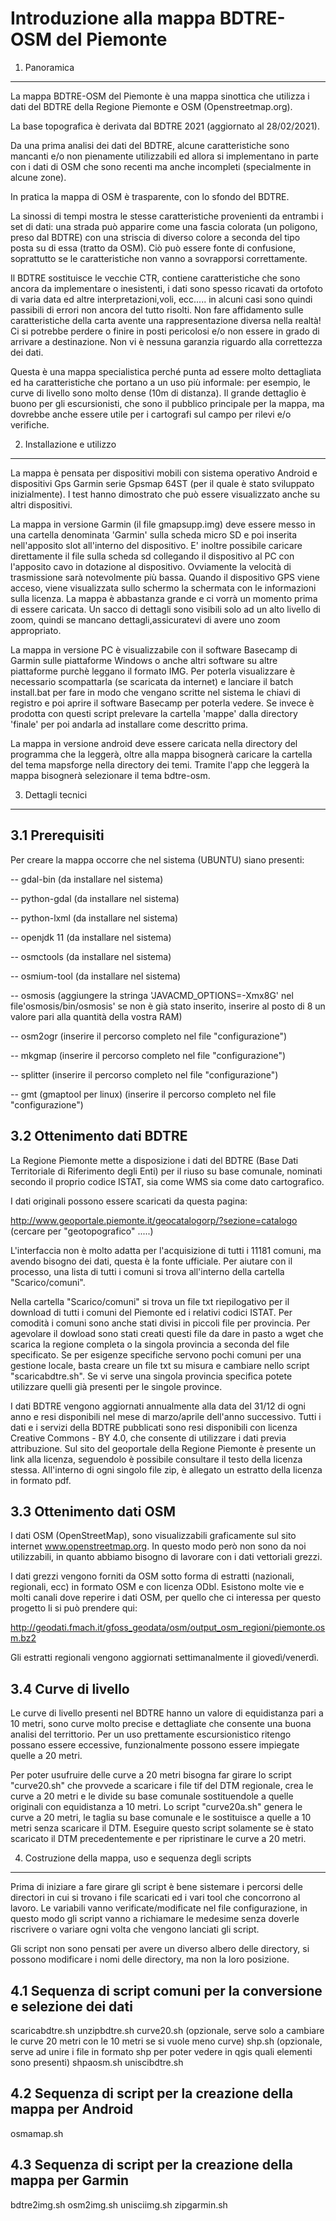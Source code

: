 Introduzione alla mappa BDTRE-OSM del Piemonte
==============================================

1. Panoramica
-----------

La mappa BDTRE-OSM del Piemonte è una mappa sinottica che utilizza i dati del BDTRE della Regione Piemonte e OSM (Openstreetmap.org).

La base topografica è derivata dal BDTRE 2021 (aggiornato al 28/02/2021).

Da una prima analisi dei dati del BDTRE, alcune caratteristiche sono mancanti e/o non pienamente utilizzabili ed allora si implementano in parte con i dati di OSM che sono recenti ma anche incompleti (specialmente in alcune zone).

In pratica la mappa di OSM è trasparente, con lo sfondo del BDTRE.

La sinossi di tempi mostra le stesse caratteristiche provenienti da entrambi i set di dati: una strada può apparire come una fascia colorata (un poligono, preso dal BDTRE) con una striscia di diverso colore a seconda del tipo posta su di essa (tratto da OSM).
Ciò può essere fonte di confusione, soprattutto se le caratteristiche non vanno a sovrapporsi correttamente.


Il BDTRE sostituisce le vecchie CTR, contiene caratteristiche che sono ancora da implementare o inesistenti, i dati sono spesso ricavati da ortofoto di varia data ed altre interpretazioni,voli, ecc..... in alcuni casi sono quindi passibili di errori non ancora del tutto risolti.
Non fare affidamento sulle caratteristiche della carta avente una rappresentazione diversa nella realtà!
Ci si potrebbe perdere o finire in posti pericolosi e/o non essere in grado di arrivare a destinazione.
Non vi è nessuna garanzia riguardo alla correttezza dei dati.


Questa è una mappa specialistica perché punta ad essere molto dettagliata ed ha caratteristiche che portano a un uso più informale: per esempio, le curve di livello sono molto dense (10m di distanza). Il grande dettaglio è buono per gli escursionisti, che sono il pubblico principale per la mappa, ma dovrebbe anche essere utile per i cartografi sul campo per rilevi e/o verifiche.


2. Installazione e utilizzo
---------------------------

La mappa è pensata per dispositivi mobili con sistema operativo Android e dispositivi Gps Garmin serie Gpsmap 64ST (per il quale è stato sviluppato inizialmente). I test hanno dimostrato che può essere visualizzato anche su altri dispositivi.

La mappa in versione Garmin (il file gmapsupp.img) deve essere messo in una cartella denominata 'Garmin' sulla scheda micro SD e poi inserita nell'apposito slot all'interno del dispositivo. E' inoltre possibile caricare direttamente il file sulla scheda sd collegando il dispositivo al PC con l'apposito cavo in dotazione al dispositivo. Ovviamente la velocità di trasmissione sarà notevolmente più bassa.
Quando il dispositivo GPS viene acceso, viene visualizzata sullo schermo la schermata con le informazioni sulla licenza.
La mappa è abbastanza grande e ci vorrà un momento prima di essere caricata.
Un sacco di dettagli sono visibili solo ad un alto livello di zoom, quindi se mancano dettagli,assicuratevi di avere uno zoom appropriato.

La mappa in versione PC è visualizzabile con il software Basecamp di Garmin sulle piattaforme Windows o anche altri software su altre piattaforme purchè leggano il formato IMG. Per poterla visualizzare è necessario scompattarla (se scaricata da internet) e lanciare il batch install.bat per fare in modo che vengano scritte nel sistema le chiavi di registro e poi aprire il software Basecamp per poterla vedere.
Se invece è prodotta con questi script prelevare la cartella 'mappe' dalla directory 'finale' per poi andarla ad installare come descritto prima.


La mappa in versione android deve essere caricata nella directory del programma che la leggerà, oltre alla mappa bisognerà caricare la cartella del tema mapsforge nella directory dei temi.
Tramite l'app che leggerà la mappa bisognerà selezionare il tema bdtre-osm.


3. Dettagli tecnici
-------------------


3.1 Prerequisiti
----------------

Per creare la mappa occorre che nel sistema (UBUNTU) siano presenti:

-- gdal-bin (da installare nel sistema)

-- python-gdal (da installare nel sistema)

-- python-lxml (da installare nel sistema)

-- openjdk 11 (da installare nel sistema)

-- osmctools (da installare nel sistema)

-- osmium-tool (da installare nel sistema)

-- osmosis (aggiungere la stringa 'JAVACMD_OPTIONS=-Xmx8G' nel file'osmosis/bin/osmosis' se non è già stato inserito, inserire al posto di 8 un valore pari alla quantità della vostra RAM)

-- osm2ogr (inserire il percorso completo nel file "configurazione")

-- mkgmap (inserire il percorso completo nel file "configurazione")

-- splitter (inserire il percorso completo nel file "configurazione")

-- gmt (gmaptool per linux) (inserire il percorso completo nel file "configurazione")


3.2 Ottenimento dati BDTRE
--------------------------

La Regione Piemonte mette a disposizione i dati del BDTRE (Base Dati Territoriale di Riferimento degli Enti) per il riuso su base comunale, nominati secondo il proprio codice ISTAT, sia come WMS sia come dato cartografico.

I dati originali possono essere scaricati da questa pagina:

 http://www.geoportale.piemonte.it/geocatalogorp/?sezione=catalogo   (cercare per "geotopografico" .....)


L'interfaccia non è molto adatta per l'acquisizione di tutti i 11181 comuni, ma avendo bisogno dei dati, questa è la fonte ufficiale.
Per aiutare con il processo, una lista di tutti i comuni si trova all'interno della cartella "Scarico/comuni".

Nella cartella "Scarico/comuni" si trova un file txt riepilogativo per il download di tutti i comuni del Piemonte ed i relativi codici ISTAT. Per comodità i comuni sono anche stati divisi in piccoli file per provincia. 
Per agevolare il dowload sono stati creati questi file da dare in pasto a wget che scarica la regione completa o la singola provincia a seconda del file specificato.
Se per esigenze specifiche servono pochi comuni per una gestione locale, basta creare un file txt su misura e cambiare nello script "scaricabdtre.sh". Se vi serve una singola provincia specifica potete utilizzare quelli già presenti per le singole province. 

I dati BDTRE vengono aggiornati annualmente alla data del 31/12 di ogni anno e resi disponibili nel  mese di marzo/aprile dell'anno successivo.
Tutti i dati e i servizi della BDTRE pubblicati sono resi disponibili con licenza Creative Commons - BY 4.0, che consente di utilizzare i dati previa attribuzione.
Sul sito del geoportale della Regione Piemonte è presente un link alla licenza, seguendolo è possibile consultare il testo della licenza stessa.
All'interno di ogni singolo file zip, è allegato un estratto della licenza in formato pdf.


3.3 Ottenimento dati OSM
------------------------

I dati OSM (OpenStreetMap), sono visualizzabili graficamente sul sito internet www.openstreetmap.org. In questo modo però non sono da noi utilizzabili, in quanto abbiamo bisogno di lavorare con i dati vettoriali grezzi.

I dati grezzi vengono forniti da OSM sotto forma di estratti (nazionali, regionali, ecc) in formato OSM e con licenza ODbl.
Esistono molte vie e molti canali dove reperire i dati OSM, per quello che ci interessa per questo progetto li si può prendere qui:

http://geodati.fmach.it/gfoss_geodata/osm/output_osm_regioni/piemonte.osm.bz2

Gli estratti regionali vengono aggiornati settimanalmente il giovedì/venerdì.


3.4 Curve di livello
--------------------

Le curve di livello presenti nel BDTRE hanno un valore di equidistanza pari a 10 metri, sono curve molto precise e dettagliate che consente una buona analisi del territtorio.
Per un uso prettamente escursionistico ritengo possano essere eccessive, funzionalmente possono essere impiegate quelle a 20 metri.

Per poter usufruire delle curve a 20 metri bisogna far girare lo script "curve20.sh" che provvede a scaricare i file tif del DTM regionale, crea le curve a 20 metri e le divide su base comunale sostituendole a quelle originali con equidistanza a 10 metri.
Lo script "curve20a.sh" genera le curve a 20 metri, le taglia su base comunale e le sostituisce a quelle a 10 metri senza scaricare il DTM. Eseguire questo script solamente se è stato scaricato il DTM precedentemente e per ripristinare le curve a 20 metri.


4. Costruzione della mappa, uso  e sequenza degli scripts
---------------------------------------------------------

Prima di iniziare a fare girare gli script è bene sistemare i percorsi delle directori in cui si trovano i file scaricati ed i vari tool che concorrono al lavoro.
Le variabili vanno verificate/modificate nel file configurazione, in questo modo gli script vanno a richiamare le medesime senza doverle riscrivere o variare ogni volta che vengono lanciati gli script.

Gli script non sono pensati per avere un diverso albero delle directory, si possono modificare i nomi delle directory, ma non la loro posizione.


4.1 Sequenza di script comuni per la conversione e selezione dei dati
---------------------------------------------------------------------

scaricabdtre.sh
unzipbdtre.sh
curve20.sh (opzionale, serve solo a cambiare le curve 20 metri con le 10 metri se si vuole meno curve)
shp.sh (opzionale, serve ad unire i file in formato shp per poter vedere in qgis quali elementi sono presenti)
shpaosm.sh
uniscibdtre.sh


4.2 Sequenza di script per la creazione della mappa per Android
---------------------------------------------------------------

osmamap.sh

4.3 Sequenza di script per la creazione della mappa per Garmin
---------------------------------------------------------------

bdtre2img.sh
osm2img.sh
unisciimg.sh
zipgarmin.sh

